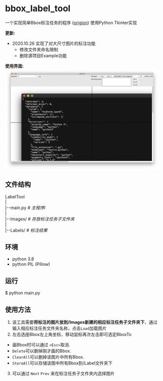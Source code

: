 bbox_label_tool
===============

一个实现简单Bbox标注任务的程序 ([origion](https://github.com/puzzledqs/BBox-Label-Tool)) 使用Python Tkinter实现

**更新:**

- 2020.10.26 实现了对大尺寸图片的标注功能
  - 修改文件夹命名限制
  - 删除源项目Example功能

**使用界面:**
![Label Tool](./screenshot.png)

文件结构
-----------------
LabelTool  
|  
|--main.py   *# 主程序l*  
|  
|--Images/   *# 存放标注任务子文件夹*  
|  
|--Labels/   *# 标注结果*  

环境
----------
- python 3.8
- python PIL (Pillow)

运行
-------
$ python main.py

使用方法
-----
1. 该工具需要**将标注的图片放到/Images新建的相应标注任务子文件夹下**，通过输入相应标注任务文件夹名称，点击`Load`加载图片
2. 左击选座Bbox左上角坐标，移动鼠标再次左击即可选定BboxTo
  - 画Bbox时可以通过 `<Esc>`取消.
  -  `Delete`可以删掉刚才画的Bbox.
  -  `ClearAll`可以删掉该图片中所有Bbox.
  - `StoreAll`可以存储该图中所有Bbox到/Label文件夹下
3. 可以通过 `Next` `Prev` 来在标注任务子文件夹内选择图片
